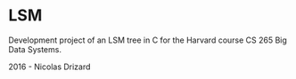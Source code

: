 # LSM

Development project of an LSM tree in C for the Harvard course CS 265 Big Data Systems.

2016 - Nicolas Drizard
